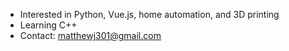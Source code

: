 
- Interested in Python, Vue.js, home automation, and 3D printing
- Learning C++
- Contact: matthewj301@gmail.com

<!---
matthewj301/matthewj301 is a ✨ special ✨ repository because its `README.md` (this file) appears on your GitHub profile.
You can click the Preview link to take a look at your changes.
--->
